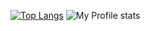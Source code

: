 
[![Top Langs](https://github-readme-stats.vercel.app/api/top-langs/?username=federicomateucci&show_icons=true)](https://github.com/anuraghazra/github-readme-stats)
![My Profile stats](https://github-readme-stats.vercel.app/api?username=federicomateucci&count_private=true&show_icons=true&theme=merko)
